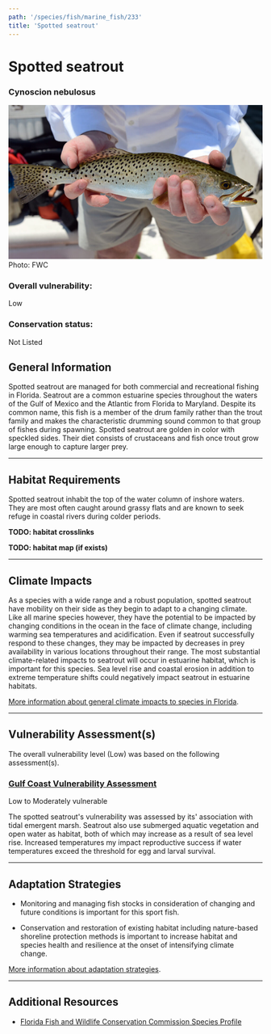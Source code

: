 ```yaml
---
path: '/species/fish/marine_fish/233'
title: 'Spotted seatrout'
---
```


# Spotted seatrout

### Cynoscion nebulosus

<div id="TopSection">

<div class="header-photo"><img src="233.jpg" alt="Photo for Spotted seatrout"/>
<figcaption>Photo: FWC</figcaption></div>

<div>

### Overall vulnerability:

<div class="vulnerability vulnerability-low">Low</div>

### Conservation status:

Not Listed

</div>
</div>

## General Information

Spotted seatrout are managed for both commercial and recreational fishing in Florida.  Seatrout are a common estuarine species throughout the waters of the Gulf of Mexico and the Atlantic from Florida to Maryland.  Despite its common name, this fish is a member of the drum family rather than the trout family and makes the characteristic drumming sound common to that group of fishes during spawning.  Spotted seatrout are golden in color with speckled sides.  Their diet consists of crustaceans and fish once trout grow large enough to capture larger prey.

<hr />

## Habitat Requirements



Spotted seatrout inhabit the top of the water column of inshore waters.  They are most often caught around grassy flats and are known to seek refuge in coastal rivers during colder periods.

**TODO: habitat crosslinks**

**TODO: habitat map (if exists)**

<hr />

## Climate Impacts

As a species with a wide range and a robust population, spotted seatrout have mobility on their side as they begin to adapt to a changing climate.  Like all marine species however, they have the potential to be impacted by changing conditions in the ocean in the face of climate change, including warming sea temperatures and acidification.  Even if seatrout successfully respond to these changes, they may be impacted by decreases in prey availability in various locations throughout their range.  The most substantial climate-related impacts to seatrout will occur in estuarine habitat, which is important for this species.  Sea level rise and coastal erosion in addition to extreme temperature shifts could negatively impact seatrout in estuarine habitats.

[More information about general climate impacts to species in Florida](/impacts/species).



<hr />

## Vulnerability Assessment(s)

The overall vulnerability level (Low) was based on the following assessment(s).
#### 
<div class="vulnerability-header">
<h3><a href="/impacts/vulnerability/gcva">Gulf Coast Vulnerability Assessment</a></h3>
<div class="vulnerability vulnerability-moderate">Low to Moderately vulnerable</div>
</div> 

The spotted seatrout's vulnerability was assessed by its' association with tidal emergent marsh.  Seatrout also use submerged aquatic vegetation and open water as habitat, both of which may increase as a result of sea level rise.  Increased temperatures my impact reproductive success if water temperatures exceed the threshold for egg and larval survival.


<hr />

## Adaptation Strategies

- Monitoring and managing fish stocks in consideration of changing and future conditions is important for this sport fish.

- Conservation and restoration of existing habitat including nature-based shoreline protection methods is important to increase habitat and species health and resilience at the onset of intensifying climate change.

[More information about adaptation strategies](/strategies).

<hr />


## Additional Resources

- [Florida Fish and Wildlife Conservation Commission Species Profile](https://myfwc.com/wildlifehabitats/profiles/saltwater/drums/spotted-seatrout/)
